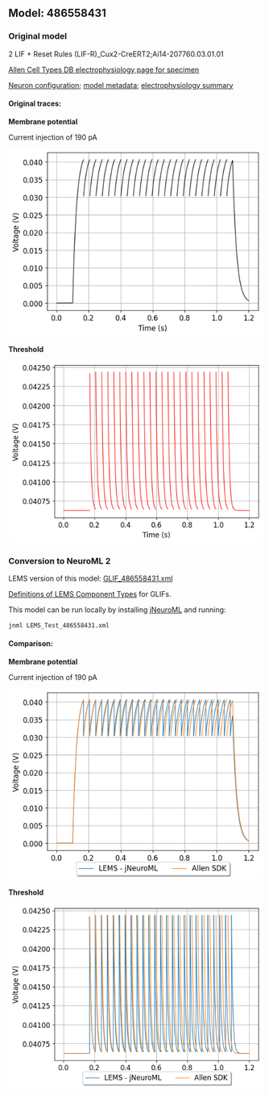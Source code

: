 
## Model: 486558431

### Original model

2 LIF + Reset Rules (LIF-R)_Cux2-CreERT2;Ai14-207760.03.01.01

[Allen Cell Types DB electrophysiology page for specimen](http://celltypes.brain-map.org/mouse/experiment/electrophysiology/486239338)

[Neuron configuration](neuron_config.json); [model metadata](model_metadata.json); [electrophysiology summary](ephys_sweeps.json)

#### Original traces:

**Membrane potential**

Current injection of 190 pA

![Original](MembranePotential_190pA.png)

**Threshold**

![Threshold](Threshold_190pA.png)

### Conversion to NeuroML 2

LEMS version of this model: [GLIF_486558431.xml](GLIF_486558431.xml)

[Definitions of LEMS Component Types](../GLIFs.xml) for GLIFs.

This model can be run locally by installing [jNeuroML](https://github.com/NeuroML/jNeuroML) and running:

    jnml LEMS_Test_486558431.xml

#### Comparison:

**Membrane potential**

Current injection of 190 pA

![Comparison](Comparison_190pA.png)

**Threshold**

![Comparison](Comparison_Threshold_190pA.png)